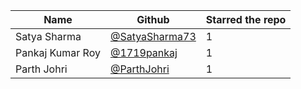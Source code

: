 | Name                  | Github                                                        | Starred the repo |
| --------------------- | ------------------------------------------------------------- | ---------------- |
| Satya Sharma          | [@SatyaSharma73](https://github.com/SatyaSharma73)            |         1        |
| Pankaj Kumar Roy      | [@1719pankaj](https://github.com/1719pankaj)                  |         1        |
| Parth Johri           | [@ParthJohri](https://github.com/ParthJohri)                  |         1        |
